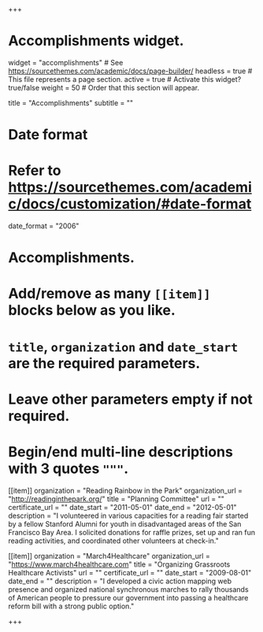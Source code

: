 +++
# Accomplishments widget.
widget = "accomplishments"  # See https://sourcethemes.com/academic/docs/page-builder/
headless = true  # This file represents a page section.
active = true  # Activate this widget? true/false
weight = 50  # Order that this section will appear.

title = "Accomplish&shy;ments"
subtitle = ""

# Date format
#   Refer to https://sourcethemes.com/academic/docs/customization/#date-format
date_format = "2006"

# Accomplishments.
#   Add/remove as many `[[item]]` blocks below as you like.
#   `title`, `organization` and `date_start` are the required parameters.
#   Leave other parameters empty if not required.
#   Begin/end multi-line descriptions with 3 quotes `"""`.

[[item]]
  organization = "Reading Rainbow in the Park"
  organization_url = "http://readinginthepark.org/"
  title = "Planning Committee"
  url = ""
  certificate_url = ""
  date_start = "2011-05-01"
  date_end = "2012-05-01"
  description = "I volunteered in various capacities for a reading fair started by a fellow Stanford Alumni for youth in disadvantaged areas of the San Francisco Bay Area. I solicited donations for raffle prizes, set up and ran fun reading activities, and coordinated other volunteers at check-in."
  
[[item]]
  organization = "March4Healthcare"
  organization_url = "https://www.march4healthcare.com"
  title = "Organizing Grassroots Healthcare Activists"
  url = ""
  certificate_url = ""
  date_start = "2009-08-01"
  date_end = ""
  description = "I developed a civic action mapping web presence and organized national synchronous marches to rally thousands of American people to pressure our government into passing a healthcare reform bill with a strong public option."

+++
